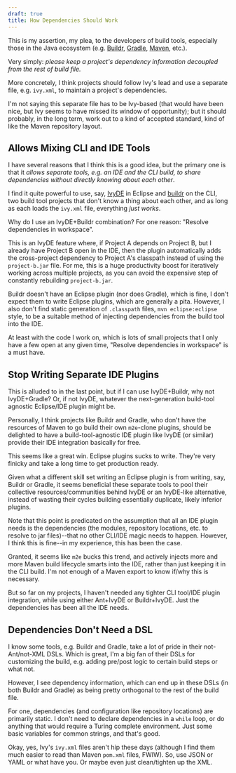 ```yaml
---
draft: true
title: How Dependencies Should Work
---
```


This is my assertion, my plea, to the developers of build tools, especially those in the Java ecosystem (e.g. [Buildr](http://buildr.apache.org), [Gradle](http://gradle.org/), [Maven](http://maven.apache.org), etc.).

Very simply: *please keep a project's dependency information decoupled from the rest of build file.*

More concretely, I think projects should follow Ivy's lead and use a separate file, e.g. `ivy.xml`, to maintain a project's dependencies.

I'm not saying this separate file has to be Ivy-based (that would have been nice, but Ivy seems to have missed its window of opportunity); but it should probably, in the long term, work out to a kind of accepted standard, kind of like the Maven repository layout.

Allows Mixing CLI and IDE Tools
-------------------------------

I have several reasons that I think this is a good idea, but the primary one is that it *allows separate tools, e.g. an IDE and the CLI build, to share dependencies without directly knowing about each other*.

I find it quite powerful to use, say, [IvyDE](http://ant.apache.org/ivy/ivyde/) in Eclipse and [buildr](http://buildr.apache.org) on the CLI, two build tool projects that don't know a thing about each other, and as long as each loads the `ivy.xml` file, everything *just works*.

Why do I use an IvyDE+Buildr combination? For one reason: "Resolve dependencies in workspace".

This is an IvyDE feature where, if Project A depends on Project B, but I already have Project B open in the IDE, then the plugin automatically adds the cross-project dependency to Project A's classpath instead of using the `project-b.jar` file. For me, this is a huge productivity boost for iteratively working across multiple projects, as you can avoid the expensive step of constantly rebuilding `project-b.jar`.

Buildr doesn't have an Eclipse plugin (nor does Gradle), which is fine, I don't expect them to write Eclipse plugins, which are generally a pita. However, I also don't find static generation of `.classpath` files, `mvn eclipse:eclipse` style, to be a suitable method of injecting dependencies from the build tool into the IDE.

At least with the code I work on, which is lots of small projects that I only have a few open at any given time, "Resolve dependencies in workspace" is a must have.

Stop Writing Separate IDE Plugins
---------------------------------

This is alluded to in the last point, but if I can use IvyDE+Buildr, why not IvyDE+Gradle? Or, if not IvyDE, whatever the next-generation build-tool agnostic Eclipse/IDE plugin might be.

Personally, I think projects like Buildr and Gradle, who don't have the resources of Maven to go build their own `m2e`-clone plugins, should be delighted to have a build-tool-agnostic IDE plugin like IvyDE (or similar) provide their IDE integration basically for free.

This seems like a great win. Eclipse plugins sucks to write. They're very finicky and take a long time to get production ready.

Given what a different skill set writing an Eclipse plugin is from writing, say, Buildr or Gradle, it seems beneficial these separate tools to pool their collective resources/communities behind IvyDE or an IvyDE-like alternative, instead of wasting their cycles building essentially duplicate, likely inferior plugins.

Note that this point is predicated on the assumption that all an IDE plugin needs is the dependencies (the modules, repository locations, etc. to resolve to jar files)--that no other CLI/IDE magic needs to happen. However, I think this is fine--in my experience, this has been the case.

Granted, it seems like `m2e` bucks this trend, and actively injects more and more Maven build lifecycle smarts into the IDE, rather than just keeping it in the CLI build. I'm not enough of a Maven export to know if/why this is necessary.

But so far on my projects, I haven't needed any tighter CLI tool/IDE plugin integration, while using either Ant+IvyDE or Buildr+IvyDE. Just the dependencies has been all the IDE needs.

Dependencies Don't Need a DSL
-----------------------------

I know some tools, e.g. Buildr and Gradle, take a lot of pride in their not-Ant/not-XML DSLs. Which is great, I'm a big fan of their DSLs for customizing the build, e.g. adding pre/post logic to certain build steps or what not.

However, I see dependency information, which can end up in these DSLs (in both Buildr and Gradle) as being pretty orthogonal to the rest of the build file.

For one, dependencies (and configuration like repository locations) are primarily static. I don't need to declare dependencies in a `while` loop, or do anything that would require a Turing complete environment. Just some basic variables for common strings, and that's good.

Okay, yes, Ivy's `ivy.xml` files aren't hip these days (although I find them much easier to read than Maven `pom.xml` files, FWIW). So, use JSON or YAML or what have you. Or maybe even just clean/tighten up the XML.

